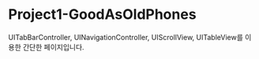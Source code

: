 # Project1-GoodAsOldPhones
UITabBarController, UINavigationController, UIScrollView, UITableView를 이용한 간단한 페이지입니다.
